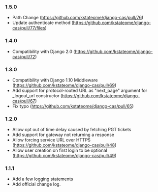 ### 1.5.0
- Path Change (https://github.com/kstateome/django-cas/pull/76)
- Update authenticate method (https://github.com/kstateome/django-cas/pull/77/files)

### 1.4.0
- Compatibility with Django 2.0 (https://github.com/kstateome/django-cas/pull/72)

### 1.3.0
- Compatibility with Django 1.10 Middleware (https://github.com/kstateome/django-cas/pull/69)
- Add support for protocol-rooted URL as "next_page" argument for _logout_url constructor (https://github.com/kstateome/django-cas/pull/67)
- Fix typo (https://github.com/kstateome/django-cas/pull/65)

### 1.2.0

- Allow opt out of time delay caused by fetching PGT tickets
- Add support for gateway not returning a response
- Allow forcing service URL over HTTPS (https://github.com/kstateome/django-cas/pull/48)
- Allow user creation on first login to be optional (https://github.com/kstateome/django-cas/pull/49)

### 1.1.1

- Add a few logging statements
- Add official change log.
